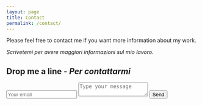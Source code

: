```yaml
---
layout: page
title: Contact
permalink: /contact/
---
```


Please feel free to contact me if you want more information about my work.

_Scrivetemi per avere maggiori informazioni sul mio lavoro._

<div id="contact">
        <h2>Drop me a line - <i>Per contattarmi</i></h2>
        <div id="contact-form">
                <form action="https://formspree.io/f/xgeryypd" method="POST">
                <input type="hidden" name="_subject" value="Contact request from personal website" />
                <input type="email" name="_replyto" placeholder="Your email" required>
                <textarea name="message" placeholder="Type your message" required></textarea>
                <button type="submit">Send</button>
            </form>
        </div>
    </div>
